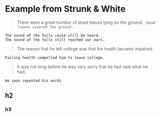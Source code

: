 # Example from Strunk & White

> There were a great number of dead leaves lying on the
ground.
> ``` Dead leaves covered the ground.```

``` 
The sound of the falls could still be heard.
The sound of the falls still reached our ears.
```

> The reason that he left college was that his health became
impaired.

```Failing health compelled him to leave college.```

> It was not long before he was very sorry that he had said
what he had.

```He soon repented his words```

## h2

### h3


